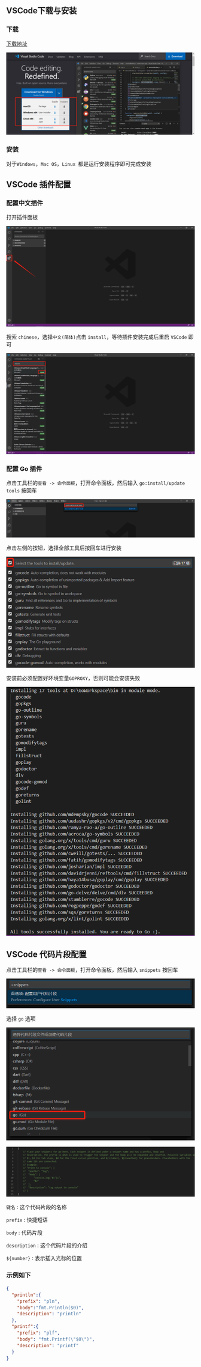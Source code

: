 ## VSCode下载与安装

### 下载

[下载地址](https://code.visualstudio.com/)

![](./images/image-20200304063840275.png)

### 安装

对于`Windows`，`Mac OS`，`Linux `都是运行安装程序即可完成安装



## VSCode 插件配置

### 配置中文插件

打开插件面板

![](./images/image-20200304064153947.png)

搜索 `chinese`，选择`中文(简体)`点击 `install`，等待插件安装完成后重启 `VSCode` 即可

![](./images/image-20200304064334153.png)



### 配置 Go 插件

点击工具栏的`查看 -> 命令面板`，打开命令面板，然后输入 `go:install/update tools` 按回车

![](./images/image-20200304064732187.png)

点击左侧的按钮，选择全部工具后按回车进行安装

![](./images/image-20200304065625527.png)

安装前必须配置好环境变量`GOPROXY`，否则可能会安装失败

![](./images/image-20200304065319316.png)



## VSCode 代码片段配置

点击工具栏的`查看 -> 命令面板`，打开命令面板，然后输入 `snippets` 按回车

![](./images/image-20200304070145196.png)

选择 `go` 选项

![](./images/image-20200304070233033.png)

![](./images/image-20200304070822038.png)

`键名` : 这个代码片段的名称

`prefix` : 快捷短语

`body` : 代码片段

`description` : 这个代码片段的介绍

`${number}` : 表示插入光标的位置

### 示例如下

```json
{
  "println":{
    "prefix": "pln",
    "body":"fmt.Println($0)",
    "description": "println"
  },
  "printf":{
    "prefix": "plf",
    "body": "fmt.Printf(\"$0\")",
    "description": "printf"
  }
}
```

